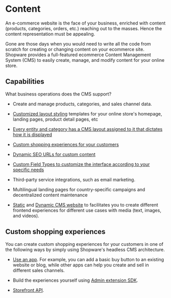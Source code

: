 # Content

An e-commerce website is the face of your business, enriched with content (products, categories, orders, etc.) reaching out to the masses. Hence the content representation must be appealing.

Gone are those days when you would need to write all the code from scratch for creating or changing content on your ecommerce site. Shopware provides a full-featured ecommerce Content Management System (CMS) to easily create, manage, and modify content for your online store.

## Capabilities

What business operations does the CMS support?

* Create and manage products, categories, and sales channel data.

* [Customized layout styling](https://developer.shopware.com/docs/guides/plugins/apps/content/cms/add-custom-cms-blocks#overview) templates for your online store's homepage, landing pages, product detail pages, etc

* [Every entity and category has a CMS layout assigned to it that dictates how it is displayed](https://developer.shopware.com/docs/concepts/commerce/content/shopping-experiences-cms#hydration-of-dynamic-content)

* [Custom shopping experiences for your customers](#custom-shopping-experiences)

* [Dynamic SEO URLs for custom content](https://developer.shopware.com/docs/guides/plugins/plugins/content/seo/add-custom-seo-url#dynamic-seo-urls-for-custom-content)

* [Custom Field Types to customize the interface according to your specific needs](https://developer.shopware.com/docs/guides/plugins/apps/custom-data/custom-fields)

* Third-party service integrations, such as email marketing.

* Multilingual landing pages for country-specific campaigns and decentralized content maintenance

* [Static](https://developer.shopware.com/docs/concepts/framework/architecture/storefront-concept) and [Dynamic CMS website](https://developer.shopware.com/docs/concepts/commerce/core/shopping-experiences-cms) to facilitates you to create different frontend experiences for different use cases with media (text, images, and videos).

## Custom shopping experiences

You can create custom shopping experiences for your customers in one of the following ways by simply using Shopware's headless CMS architecture.

* [Use an app](https://developer.shopware.com/docs/guides/plugins/apps/content/cms). For example, you can add a basic buy button to an existing website or blog, while other apps can help you create and sell in different sales channels.

* Build the experiences yourself using [Admin extension SDK](https://shopware.github.io/admin-extension-sdk/docs/guide/api-reference/cms/registerCmsElement).

* [Storefront API](https://shopware.stoplight.io/docs/store-api/70c7b54c9faf9-fetch-and-resolve-a-cms-page).
